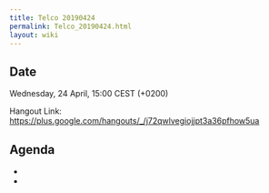 ```yaml
---
title: Telco 20190424
permalink: Telco_20190424.html
layout: wiki
---
```


Date
----

Wednesday, 24 April, 15:00 CEST (+0200)

<!-- end of autogeneration -->

Hangout Link:
<https://plus.google.com/hangouts/_/j72qwlvegiojjpt3a36pfhow5ua>

Agenda
------
   - 
   - 
